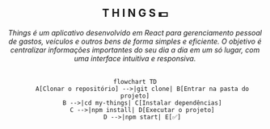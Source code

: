 <h2 align=center> T H I N G S 💵</h2>

<div align=center><em>Things é um aplicativo desenvolvido em React para gerenciamento pessoal de gastos, veículos e outros bens de forma simples e eficiente.  
O objetivo é centralizar informações importantes do seu dia a dia em um só lugar, com uma interface intuitiva e responsiva.</em>
<br>
<br>

```mermaid
flowchart TD
    A[Clonar o repositório] -->|git clone| B[Entrar na pasta do projeto]
    B -->|cd my-things| C[Instalar dependências]
    C -->|npm install| D[Executar o projeto]
    D -->|npm start| E[✅]
```
</div>